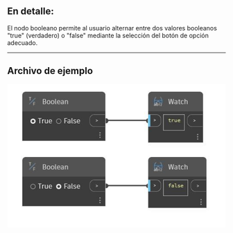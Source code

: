 ## En detalle:
El nodo booleano permite al usuario alternar entre dos valores booleanos "true" (verdadero) o "false" mediante la selección del botón de opción adecuado.
___
## Archivo de ejemplo

![Boolean](./CoreNodeModels.Input.BoolSelector_img.jpg)


